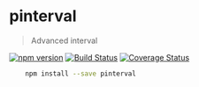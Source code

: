 # pinterval

> Advanced interval

[![npm version](https://badge.fury.io/js/pinterval.svg)](https://www.npmjs.com/package/pinterval)
[![Build Status](https://secure.travis-ci.org/ziflex/pinterval.svg?branch=master)](http://travis-ci.org/ziflex/pinterval)
[![Coverage Status](https://coveralls.io/repos/github/ziflex/pinterval/badge.svg?branch=master)](https://coveralls.io/github/ziflex/pinterval)

````sh
    npm install --save pinterval
````
